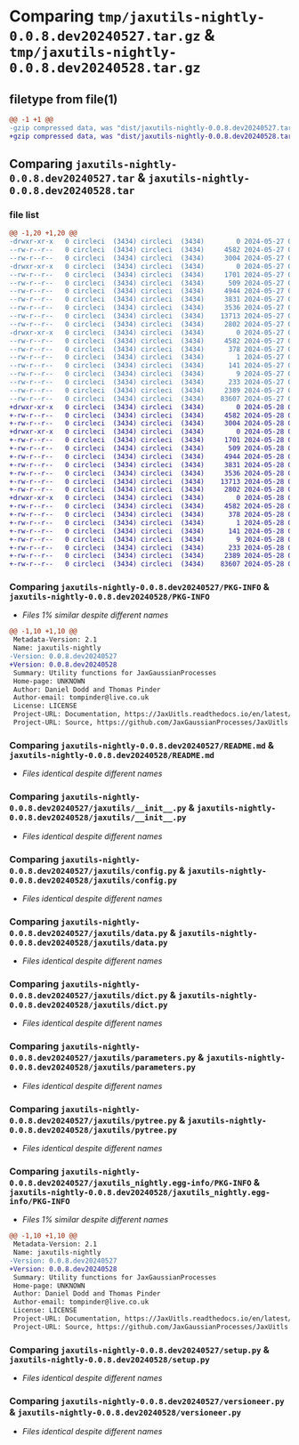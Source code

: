 # Comparing `tmp/jaxutils-nightly-0.0.8.dev20240527.tar.gz` & `tmp/jaxutils-nightly-0.0.8.dev20240528.tar.gz`

## filetype from file(1)

```diff
@@ -1 +1 @@
-gzip compressed data, was "dist/jaxutils-nightly-0.0.8.dev20240527.tar", last modified: Mon May 27 00:06:45 2024, max compression
+gzip compressed data, was "dist/jaxutils-nightly-0.0.8.dev20240528.tar", last modified: Tue May 28 00:06:44 2024, max compression
```

## Comparing `jaxutils-nightly-0.0.8.dev20240527.tar` & `jaxutils-nightly-0.0.8.dev20240528.tar`

### file list

```diff
@@ -1,20 +1,20 @@
-drwxr-xr-x   0 circleci  (3434) circleci  (3434)        0 2024-05-27 00:06:45.119961 jaxutils-nightly-0.0.8.dev20240527/
--rw-r--r--   0 circleci  (3434) circleci  (3434)     4582 2024-05-27 00:06:45.119961 jaxutils-nightly-0.0.8.dev20240527/PKG-INFO
--rw-r--r--   0 circleci  (3434) circleci  (3434)     3004 2024-05-27 00:06:36.000000 jaxutils-nightly-0.0.8.dev20240527/README.md
-drwxr-xr-x   0 circleci  (3434) circleci  (3434)        0 2024-05-27 00:06:45.123961 jaxutils-nightly-0.0.8.dev20240527/jaxutils/
--rw-r--r--   0 circleci  (3434) circleci  (3434)     1701 2024-05-27 00:06:36.000000 jaxutils-nightly-0.0.8.dev20240527/jaxutils/__init__.py
--rw-r--r--   0 circleci  (3434) circleci  (3434)      509 2024-05-27 00:06:45.123961 jaxutils-nightly-0.0.8.dev20240527/jaxutils/_version.py
--rw-r--r--   0 circleci  (3434) circleci  (3434)     4944 2024-05-27 00:06:36.000000 jaxutils-nightly-0.0.8.dev20240527/jaxutils/config.py
--rw-r--r--   0 circleci  (3434) circleci  (3434)     3831 2024-05-27 00:06:36.000000 jaxutils-nightly-0.0.8.dev20240527/jaxutils/data.py
--rw-r--r--   0 circleci  (3434) circleci  (3434)     3536 2024-05-27 00:06:36.000000 jaxutils-nightly-0.0.8.dev20240527/jaxutils/dict.py
--rw-r--r--   0 circleci  (3434) circleci  (3434)    13713 2024-05-27 00:06:36.000000 jaxutils-nightly-0.0.8.dev20240527/jaxutils/parameters.py
--rw-r--r--   0 circleci  (3434) circleci  (3434)     2802 2024-05-27 00:06:36.000000 jaxutils-nightly-0.0.8.dev20240527/jaxutils/pytree.py
-drwxr-xr-x   0 circleci  (3434) circleci  (3434)        0 2024-05-27 00:06:45.115961 jaxutils-nightly-0.0.8.dev20240527/jaxutils_nightly.egg-info/
--rw-r--r--   0 circleci  (3434) circleci  (3434)     4582 2024-05-27 00:06:45.000000 jaxutils-nightly-0.0.8.dev20240527/jaxutils_nightly.egg-info/PKG-INFO
--rw-r--r--   0 circleci  (3434) circleci  (3434)      378 2024-05-27 00:06:45.000000 jaxutils-nightly-0.0.8.dev20240527/jaxutils_nightly.egg-info/SOURCES.txt
--rw-r--r--   0 circleci  (3434) circleci  (3434)        1 2024-05-27 00:06:45.000000 jaxutils-nightly-0.0.8.dev20240527/jaxutils_nightly.egg-info/dependency_links.txt
--rw-r--r--   0 circleci  (3434) circleci  (3434)      141 2024-05-27 00:06:45.000000 jaxutils-nightly-0.0.8.dev20240527/jaxutils_nightly.egg-info/requires.txt
--rw-r--r--   0 circleci  (3434) circleci  (3434)        9 2024-05-27 00:06:45.000000 jaxutils-nightly-0.0.8.dev20240527/jaxutils_nightly.egg-info/top_level.txt
--rw-r--r--   0 circleci  (3434) circleci  (3434)      233 2024-05-27 00:06:45.123961 jaxutils-nightly-0.0.8.dev20240527/setup.cfg
--rw-r--r--   0 circleci  (3434) circleci  (3434)     2389 2024-05-27 00:06:36.000000 jaxutils-nightly-0.0.8.dev20240527/setup.py
--rw-r--r--   0 circleci  (3434) circleci  (3434)    83607 2024-05-27 00:06:36.000000 jaxutils-nightly-0.0.8.dev20240527/versioneer.py
+drwxr-xr-x   0 circleci  (3434) circleci  (3434)        0 2024-05-28 00:06:44.017691 jaxutils-nightly-0.0.8.dev20240528/
+-rw-r--r--   0 circleci  (3434) circleci  (3434)     4582 2024-05-28 00:06:44.017691 jaxutils-nightly-0.0.8.dev20240528/PKG-INFO
+-rw-r--r--   0 circleci  (3434) circleci  (3434)     3004 2024-05-28 00:06:36.000000 jaxutils-nightly-0.0.8.dev20240528/README.md
+drwxr-xr-x   0 circleci  (3434) circleci  (3434)        0 2024-05-28 00:06:44.017691 jaxutils-nightly-0.0.8.dev20240528/jaxutils/
+-rw-r--r--   0 circleci  (3434) circleci  (3434)     1701 2024-05-28 00:06:36.000000 jaxutils-nightly-0.0.8.dev20240528/jaxutils/__init__.py
+-rw-r--r--   0 circleci  (3434) circleci  (3434)      509 2024-05-28 00:06:44.017691 jaxutils-nightly-0.0.8.dev20240528/jaxutils/_version.py
+-rw-r--r--   0 circleci  (3434) circleci  (3434)     4944 2024-05-28 00:06:36.000000 jaxutils-nightly-0.0.8.dev20240528/jaxutils/config.py
+-rw-r--r--   0 circleci  (3434) circleci  (3434)     3831 2024-05-28 00:06:36.000000 jaxutils-nightly-0.0.8.dev20240528/jaxutils/data.py
+-rw-r--r--   0 circleci  (3434) circleci  (3434)     3536 2024-05-28 00:06:36.000000 jaxutils-nightly-0.0.8.dev20240528/jaxutils/dict.py
+-rw-r--r--   0 circleci  (3434) circleci  (3434)    13713 2024-05-28 00:06:36.000000 jaxutils-nightly-0.0.8.dev20240528/jaxutils/parameters.py
+-rw-r--r--   0 circleci  (3434) circleci  (3434)     2802 2024-05-28 00:06:36.000000 jaxutils-nightly-0.0.8.dev20240528/jaxutils/pytree.py
+drwxr-xr-x   0 circleci  (3434) circleci  (3434)        0 2024-05-28 00:06:44.017691 jaxutils-nightly-0.0.8.dev20240528/jaxutils_nightly.egg-info/
+-rw-r--r--   0 circleci  (3434) circleci  (3434)     4582 2024-05-28 00:06:43.000000 jaxutils-nightly-0.0.8.dev20240528/jaxutils_nightly.egg-info/PKG-INFO
+-rw-r--r--   0 circleci  (3434) circleci  (3434)      378 2024-05-28 00:06:43.000000 jaxutils-nightly-0.0.8.dev20240528/jaxutils_nightly.egg-info/SOURCES.txt
+-rw-r--r--   0 circleci  (3434) circleci  (3434)        1 2024-05-28 00:06:43.000000 jaxutils-nightly-0.0.8.dev20240528/jaxutils_nightly.egg-info/dependency_links.txt
+-rw-r--r--   0 circleci  (3434) circleci  (3434)      141 2024-05-28 00:06:43.000000 jaxutils-nightly-0.0.8.dev20240528/jaxutils_nightly.egg-info/requires.txt
+-rw-r--r--   0 circleci  (3434) circleci  (3434)        9 2024-05-28 00:06:43.000000 jaxutils-nightly-0.0.8.dev20240528/jaxutils_nightly.egg-info/top_level.txt
+-rw-r--r--   0 circleci  (3434) circleci  (3434)      233 2024-05-28 00:06:44.017691 jaxutils-nightly-0.0.8.dev20240528/setup.cfg
+-rw-r--r--   0 circleci  (3434) circleci  (3434)     2389 2024-05-28 00:06:36.000000 jaxutils-nightly-0.0.8.dev20240528/setup.py
+-rw-r--r--   0 circleci  (3434) circleci  (3434)    83607 2024-05-28 00:06:36.000000 jaxutils-nightly-0.0.8.dev20240528/versioneer.py
```

### Comparing `jaxutils-nightly-0.0.8.dev20240527/PKG-INFO` & `jaxutils-nightly-0.0.8.dev20240528/PKG-INFO`

 * *Files 1% similar despite different names*

```diff
@@ -1,10 +1,10 @@
 Metadata-Version: 2.1
 Name: jaxutils-nightly
-Version: 0.0.8.dev20240527
+Version: 0.0.8.dev20240528
 Summary: Utility functions for JaxGaussianProcesses
 Home-page: UNKNOWN
 Author: Daniel Dodd and Thomas Pinder
 Author-email: tompinder@live.co.uk
 License: LICENSE
 Project-URL: Documentation, https://JaxUitls.readthedocs.io/en/latest/
 Project-URL: Source, https://github.com/JaxGaussianProcesses/JaxUitls
```

### Comparing `jaxutils-nightly-0.0.8.dev20240527/README.md` & `jaxutils-nightly-0.0.8.dev20240528/README.md`

 * *Files identical despite different names*

### Comparing `jaxutils-nightly-0.0.8.dev20240527/jaxutils/__init__.py` & `jaxutils-nightly-0.0.8.dev20240528/jaxutils/__init__.py`

 * *Files identical despite different names*

### Comparing `jaxutils-nightly-0.0.8.dev20240527/jaxutils/config.py` & `jaxutils-nightly-0.0.8.dev20240528/jaxutils/config.py`

 * *Files identical despite different names*

### Comparing `jaxutils-nightly-0.0.8.dev20240527/jaxutils/data.py` & `jaxutils-nightly-0.0.8.dev20240528/jaxutils/data.py`

 * *Files identical despite different names*

### Comparing `jaxutils-nightly-0.0.8.dev20240527/jaxutils/dict.py` & `jaxutils-nightly-0.0.8.dev20240528/jaxutils/dict.py`

 * *Files identical despite different names*

### Comparing `jaxutils-nightly-0.0.8.dev20240527/jaxutils/parameters.py` & `jaxutils-nightly-0.0.8.dev20240528/jaxutils/parameters.py`

 * *Files identical despite different names*

### Comparing `jaxutils-nightly-0.0.8.dev20240527/jaxutils/pytree.py` & `jaxutils-nightly-0.0.8.dev20240528/jaxutils/pytree.py`

 * *Files identical despite different names*

### Comparing `jaxutils-nightly-0.0.8.dev20240527/jaxutils_nightly.egg-info/PKG-INFO` & `jaxutils-nightly-0.0.8.dev20240528/jaxutils_nightly.egg-info/PKG-INFO`

 * *Files 1% similar despite different names*

```diff
@@ -1,10 +1,10 @@
 Metadata-Version: 2.1
 Name: jaxutils-nightly
-Version: 0.0.8.dev20240527
+Version: 0.0.8.dev20240528
 Summary: Utility functions for JaxGaussianProcesses
 Home-page: UNKNOWN
 Author: Daniel Dodd and Thomas Pinder
 Author-email: tompinder@live.co.uk
 License: LICENSE
 Project-URL: Documentation, https://JaxUitls.readthedocs.io/en/latest/
 Project-URL: Source, https://github.com/JaxGaussianProcesses/JaxUitls
```

### Comparing `jaxutils-nightly-0.0.8.dev20240527/setup.py` & `jaxutils-nightly-0.0.8.dev20240528/setup.py`

 * *Files identical despite different names*

### Comparing `jaxutils-nightly-0.0.8.dev20240527/versioneer.py` & `jaxutils-nightly-0.0.8.dev20240528/versioneer.py`

 * *Files identical despite different names*

